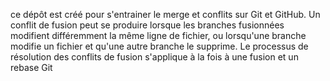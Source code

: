 ce dépôt est créé pour s'entrainer le merge et conflits sur Git et GitHub.
Un conflit de fusion peut se produire lorsque les branches fusionnées modifient différemment la même ligne de fichier, ou lorsqu'une branche modifie un fichier et qu'une autre branche le supprime. 
Le processus de résolution des conflits de fusion s'applique à la fois à une fusion et un rebase Git

